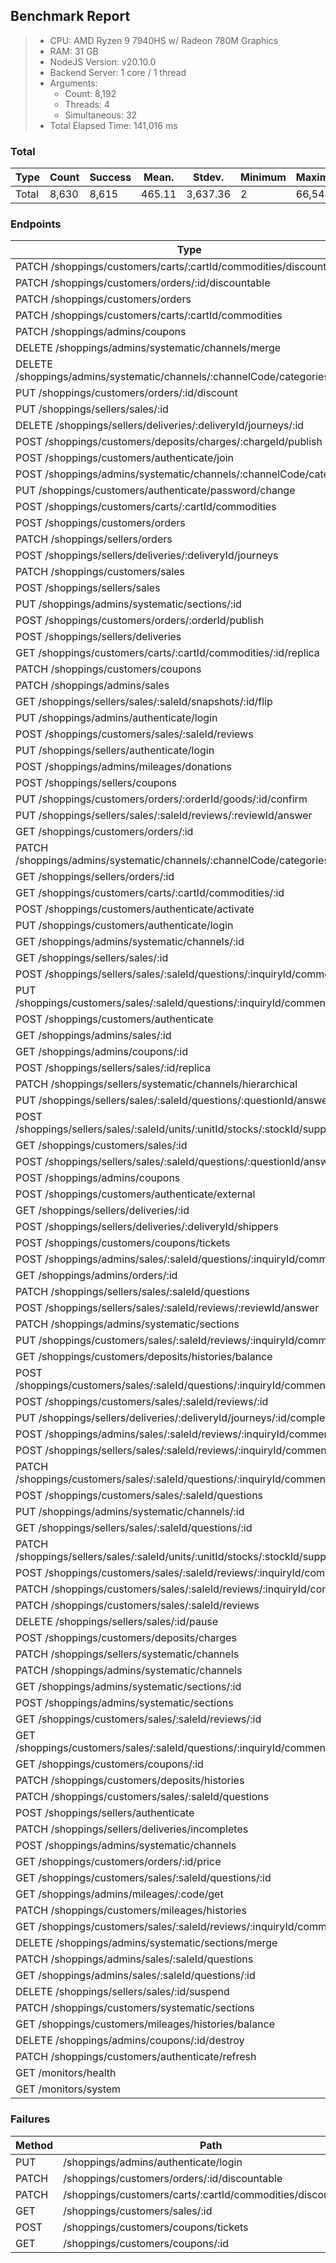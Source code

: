 ## Benchmark Report
> - CPU: AMD Ryzen 9 7940HS w/ Radeon 780M Graphics     
> - RAM: 31 GB
> - NodeJS Version: v20.10.0
> - Backend Server: 1 core / 1 thread
> - Arguments: 
>   - Count: 8,192
>   - Threads: 4
>   - Simultaneous: 32
> - Total Elapsed Time: 141,016 ms

### Total
Type | Count | Success | Mean. | Stdev. | Minimum | Maximum
----|----|----|----|----|----|----
Total | 8,630 | 8,615 | 465.11 | 3,637.36 | 2 | 66,548

### Endpoints
Type | Count | Success | Mean. | Stdev. | Minimum | Maximum
----|----|----|----|----|----|----
PATCH /shoppings/customers/carts/:cartId/commodities/discountable | 23 | 22 | 44,741.78 | 20,667.29 | 3,980 | 66,548
PATCH /shoppings/customers/orders/:id/discountable | 27 | 25 | 43,230.92 | 18,129.25 | 3,715 | 65,206
PATCH /shoppings/customers/orders | 24 | 24 | 1,441.33 | 319.77 | 1,086 | 2,066
PATCH /shoppings/customers/carts/:cartId/commodities | 64 | 64 | 1,135.85 | 713.1 | 66 | 2,426
PATCH /shoppings/admins/coupons | 31 | 31 | 771.16 | 675.74 | 42 | 2,411
DELETE /shoppings/admins/systematic/channels/merge | 3 | 3 | 746 | 198.07 | 474 | 940
DELETE /shoppings/admins/systematic/channels/:channelCode/categories/merge | 2 | 2 | 712.5 | 92.5 | 620 | 805
PUT /shoppings/customers/orders/:id/discount | 145 | 145 | 510.69 | 271.52 | 32 | 1,409
PUT /shoppings/sellers/sales/:id | 7 | 7 | 428.28 | 262.03 | 162 | 864
DELETE /shoppings/sellers/deliveries/:deliveryId/journeys/:id | 4 | 4 | 403 | 224.39 | 113 | 717
POST /shoppings/customers/deposits/charges/:chargeId/publish | 67 | 67 | 382.59 | 265.18 | 110 | 1,749
POST /shoppings/customers/authenticate/join | 654 | 654 | 350.77 | 308.79 | 107 | 1,796
POST /shoppings/admins/systematic/channels/:channelCode/categories | 54 | 54 | 318.92 | 149.09 | 108 | 669
PUT /shoppings/customers/authenticate/password/change | 14 | 14 | 311.71 | 93.66 | 184 | 476
POST /shoppings/customers/carts/:cartId/commodities | 617 | 617 | 310.87 | 174.3 | 27 | 1,170
POST /shoppings/customers/orders | 390 | 390 | 296.99 | 174.1 | 32 | 1,217
PATCH /shoppings/sellers/orders | 4 | 4 | 290 | 44.43 | 234 | 347
POST /shoppings/sellers/deliveries/:deliveryId/journeys | 6 | 6 | 280.5 | 164.14 | 102 | 496
PATCH /shoppings/customers/sales | 78 | 78 | 279.56 | 211.48 | 26 | 916
POST /shoppings/sellers/sales | 714 | 714 | 269.08 | 156.76 | 64 | 1,115
PUT /shoppings/admins/systematic/sections/:id | 5 | 5 | 268.8 | 259.04 | 72 | 782
POST /shoppings/customers/orders/:orderId/publish | 287 | 287 | 249.69 | 130.51 | 42 | 843
POST /shoppings/sellers/deliveries | 111 | 111 | 242.43 | 116.06 | 90 | 582
GET /shoppings/customers/carts/:cartId/commodities/:id/replica | 6 | 6 | 237.33 | 236.57 | 43 | 739
PATCH /shoppings/customers/coupons | 4 | 4 | 230.5 | 215.09 | 64 | 600
PATCH /shoppings/admins/sales | 16 | 16 | 229.81 | 107.9 | 67 | 445
GET /shoppings/sellers/sales/:saleId/snapshots/:id/flip | 8 | 8 | 226.62 | 186.25 | 57 | 569
PUT /shoppings/admins/authenticate/login | 190 | 189 | 218.33 | 174.97 | 82 | 920
POST /shoppings/customers/sales/:saleId/reviews | 181 | 181 | 215.73 | 138.43 | 33 | 965
PUT /shoppings/sellers/authenticate/login | 12 | 12 | 212.41 | 89.89 | 97 | 361
POST /shoppings/admins/mileages/donations | 79 | 79 | 205.4 | 130.36 | 52 | 826
POST /shoppings/sellers/coupons | 24 | 24 | 203.75 | 166.83 | 39 | 893
PUT /shoppings/customers/orders/:orderId/goods/:id/confirm | 73 | 73 | 203.73 | 165.16 | 69 | 956
PUT /shoppings/sellers/sales/:saleId/reviews/:reviewId/answer | 4 | 4 | 202 | 64.2 | 121 | 278
GET /shoppings/customers/orders/:id | 8 | 8 | 200.87 | 143.03 | 40 | 474
PATCH /shoppings/admins/systematic/channels/:channelCode/categories | 2 | 2 | 198 | 110 | 88 | 308
GET /shoppings/sellers/orders/:id | 17 | 17 | 191.7 | 122.21 | 22 | 381
GET /shoppings/customers/carts/:cartId/commodities/:id | 4 | 4 | 185.5 | 80.65 | 50 | 256
POST /shoppings/customers/authenticate/activate | 11 | 11 | 181.27 | 260.95 | 41 | 977
PUT /shoppings/customers/authenticate/login | 14 | 14 | 180.78 | 98.88 | 85 | 419
GET /shoppings/admins/systematic/channels/:id | 2 | 2 | 180.5 | 103.5 | 77 | 284
GET /shoppings/sellers/sales/:id | 28 | 28 | 174.6 | 84.35 | 37 | 347
POST /shoppings/sellers/sales/:saleId/questions/:inquiryId/comments | 25 | 25 | 167.96 | 97.06 | 42 | 444
PUT /shoppings/customers/sales/:saleId/questions/:inquiryId/comments/:id | 12 | 12 | 167.41 | 97.29 | 44 | 309
POST /shoppings/customers/authenticate | 953 | 953 | 167.04 | 179.32 | 23 | 1,243
GET /shoppings/admins/sales/:id | 18 | 18 | 166.94 | 87.91 | 51 | 373
GET /shoppings/admins/coupons/:id | 3 | 3 | 166 | 100.91 | 36 | 282
POST /shoppings/sellers/sales/:id/replica | 2 | 2 | 165.5 | 101.5 | 64 | 267
PATCH /shoppings/sellers/systematic/channels/hierarchical | 721 | 721 | 165.36 | 145.47 | 29 | 996
PUT /shoppings/sellers/sales/:saleId/questions/:questionId/answer | 8 | 8 | 163.5 | 70.19 | 53 | 269
POST /shoppings/sellers/sales/:saleId/units/:unitId/stocks/:stockId/supplements | 8 | 8 | 163.5 | 66.14 | 57 | 247
GET /shoppings/customers/sales/:id | 22 | 14 | 158.9 | 97.11 | 15 | 411
POST /shoppings/sellers/sales/:saleId/questions/:questionId/answer | 2 | 2 | 153.5 | 111.5 | 42 | 265
POST /shoppings/admins/coupons | 649 | 649 | 152.82 | 118.63 | 27 | 707
POST /shoppings/customers/authenticate/external | 6 | 6 | 147 | 76.47 | 83 | 304
GET /shoppings/sellers/deliveries/:id | 5 | 5 | 138.6 | 78.33 | 74 | 271
POST /shoppings/sellers/deliveries/:deliveryId/shippers | 20 | 20 | 136.4 | 87.38 | 26 | 383
POST /shoppings/customers/coupons/tickets | 17 | 16 | 136.29 | 74.86 | 50 | 343
POST /shoppings/admins/sales/:saleId/questions/:inquiryId/comments | 25 | 25 | 134.96 | 114.65 | 37 | 602
GET /shoppings/admins/orders/:id | 6 | 6 | 131.83 | 110.26 | 32 | 317
PATCH /shoppings/sellers/sales/:saleId/questions | 4 | 4 | 131.5 | 121.8 | 35 | 336
POST /shoppings/sellers/sales/:saleId/reviews/:reviewId/answer | 5 | 5 | 130.19 | 81.72 | 56 | 285
PATCH /shoppings/admins/systematic/sections | 20 | 20 | 127.05 | 84.41 | 42 | 354
PUT /shoppings/customers/sales/:saleId/reviews/:inquiryId/comments/:id | 12 | 12 | 122.33 | 75.16 | 34 | 227
GET /shoppings/customers/deposits/histories/balance | 13 | 13 | 120.76 | 153.37 | 26 | 583
POST /shoppings/customers/sales/:saleId/questions/:inquiryId/comments | 28 | 28 | 115.53 | 88.8 | 39 | 482
POST /shoppings/customers/sales/:saleId/reviews/:id | 8 | 8 | 110.87 | 83.23 | 39 | 250
PUT /shoppings/sellers/deliveries/:deliveryId/journeys/:id/complete | 4 | 4 | 109.75 | 67.18 | 32 | 217
POST /shoppings/admins/sales/:saleId/reviews/:inquiryId/comments | 27 | 27 | 108.07 | 63.46 | 29 | 298
POST /shoppings/sellers/sales/:saleId/reviews/:inquiryId/comments | 27 | 27 | 105.96 | 70.93 | 38 | 289
PATCH /shoppings/customers/sales/:saleId/questions/:inquiryId/comments | 21 | 21 | 105.61 | 57.59 | 37 | 253
POST /shoppings/customers/sales/:saleId/questions | 42 | 42 | 100.5 | 50.51 | 35 | 209
PUT /shoppings/admins/systematic/channels/:id | 1 | 1 | 99 | 0 | 99 | 99
GET /shoppings/sellers/sales/:saleId/questions/:id | 4 | 4 | 98 | 106.84 | 32 | 283
PATCH /shoppings/sellers/sales/:saleId/units/:unitId/stocks/:stockId/supplements | 2 | 2 | 95.5 | 47.5 | 48 | 143
POST /shoppings/customers/sales/:saleId/reviews/:inquiryId/comments | 30 | 30 | 95.36 | 64.89 | 29 | 276
PATCH /shoppings/customers/sales/:saleId/reviews/:inquiryId/comments | 24 | 24 | 94.12 | 55.48 | 39 | 235
PATCH /shoppings/customers/sales/:saleId/reviews | 89 | 89 | 93.55 | 51.1 | 35 | 295
DELETE /shoppings/sellers/sales/:id/pause | 10 | 10 | 93.5 | 64.68 | 29 | 243
POST /shoppings/customers/deposits/charges | 72 | 72 | 92.94 | 97.93 | 25 | 593
PATCH /shoppings/sellers/systematic/channels | 3 | 3 | 91.66 | 42.75 | 58 | 152
PATCH /shoppings/admins/systematic/channels | 24 | 24 | 90.62 | 51.21 | 26 | 229
GET /shoppings/admins/systematic/sections/:id | 8 | 8 | 90.37 | 72.09 | 26 | 244
POST /shoppings/admins/systematic/sections | 181 | 181 | 83.08 | 79.94 | 15 | 489
GET /shoppings/customers/sales/:saleId/reviews/:id | 11 | 11 | 82.09 | 54.52 | 29 | 224
GET /shoppings/customers/sales/:saleId/questions/:inquiryId/comments/:id | 3 | 3 | 80.33 | 44.09 | 26 | 134
GET /shoppings/customers/coupons/:id | 3 | 1 | 79.66 | 39.22 | 28 | 123
PATCH /shoppings/customers/deposits/histories | 43 | 43 | 79.3 | 49.87 | 29 | 222
PATCH /shoppings/customers/sales/:saleId/questions | 29 | 29 | 74.75 | 46.27 | 33 | 253
POST /shoppings/sellers/authenticate | 424 | 424 | 73.51 | 71.99 | 16 | 535
PATCH /shoppings/sellers/deliveries/incompletes | 114 | 114 | 72.04 | 59.66 | 21 | 335
POST /shoppings/admins/systematic/channels | 147 | 147 | 66.92 | 68.86 | 16 | 611
GET /shoppings/customers/orders/:id/price | 285 | 285 | 65.3 | 45.59 | 15 | 278
GET /shoppings/customers/sales/:saleId/questions/:id | 12 | 12 | 63.25 | 41.75 | 25 | 163
GET /shoppings/admins/mileages/:code/get | 7 | 7 | 62.71 | 27.82 | 27 | 97
PATCH /shoppings/customers/mileages/histories | 65 | 65 | 62.3 | 55.88 | 19 | 339
GET /shoppings/customers/sales/:saleId/reviews/:inquiryId/comments/:id | 3 | 3 | 60 | 36.24 | 30 | 111
DELETE /shoppings/admins/systematic/sections/merge | 37 | 37 | 56.78 | 51.48 | 7 | 207
PATCH /shoppings/admins/sales/:saleId/questions | 4 | 4 | 54.5 | 13.21 | 45 | 77
GET /shoppings/admins/sales/:saleId/questions/:id | 4 | 4 | 53 | 25.41 | 27 | 91
DELETE /shoppings/sellers/sales/:id/suspend | 4 | 4 | 53 | 26.18 | 33 | 98
PATCH /shoppings/customers/systematic/sections | 1 | 1 | 46 | 0 | 46 | 46
GET /shoppings/customers/mileages/histories/balance | 10 | 10 | 33.29 | 21.17 | 18 | 95
DELETE /shoppings/admins/coupons/:id/destroy | 236 | 236 | 33.16 | 36.89 | 4 | 255
PATCH /shoppings/customers/authenticate/refresh | 3 | 3 | 19.66 | 3.85 | 16 | 25
GET /monitors/health | 7 | 7 | 11.85 | 4.79 | 2 | 17
GET /monitors/system | 3 | 3 | 8.33 | 1.69 | 6 | 10

### Failures
Method | Path | Count | Success
-------|------|-------|--------
PUT | /shoppings/admins/authenticate/login | 190 | 189
PATCH | /shoppings/customers/orders/:id/discountable | 27 | 25
PATCH | /shoppings/customers/carts/:cartId/commodities/discountable | 23 | 22
GET | /shoppings/customers/sales/:id | 22 | 14
POST | /shoppings/customers/coupons/tickets | 17 | 16
GET | /shoppings/customers/coupons/:id | 3 | 1